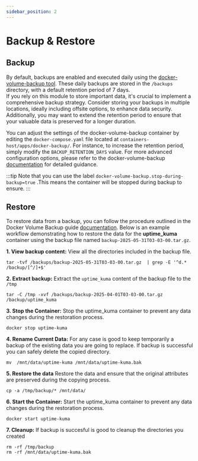 ```yaml
---
sidebar_position: 2
---
```

# Backup & Restore

## Backup 

By default, backups are enabled and executed daily using the [docker-volume-backup tool](https://github.com/offen/docker-volume-backup). These daily backups are stored in the `/backups` directory, with a default retention period of 7 days.  
If you rely on this module to store important data, it's crucial to implement a comprehensive backup strategy. Consider storing your backups in multiple locations, ideally including offsite options, to enhance data security. Additionally, you may want to extend the retention period to ensure that your valuable data is preserved for a longer duration.

You can adjust the settings of the docker-volume-backup container by editing the `docker-compose.yaml` file located at `containers-host/apps/docker-backup/`. For instance, to increase the retention period, simply modify the `BACKUP_RETENTION_DAYS` value.
For more advanced configuration options, please refer to the docker-volume-backup [documentation](https://offen.github.io/docker-volume-backup/) for detailed guidance.

:::tip
    Note that you can use the label `docker-volume-backup.stop-during-backup=true` .This means the container will be stopped during backup to ensure.
:::
## Restore

To restore data from a backup, you can follow the procedure outlined in the Docker Volume Backup guide [documentation](https://offen.github.io/docker-volume-backup/how-tos/restore-volumes-from-backup.html). Below is an example workflow demonstrating how to restore the data for the **uptime_kuma** container using the backup file named `backup-2025-05-31T03-03-00.tar.gz`.


**1. View backup content:** View all the directories included in the backup file.
```
tar -tvf /backups/backup-2025-05-31T03-03-00.tar.gz  | grep -E '^d.* /backup/[^/]+$'
```
**2. Extract backup:** Extract the  `uptime_kuma`  content of the backup file to the `/tmp`
```
tar -C /tmp -xvf /backups/backup-2025-04-01T03-03-00.tar.gz /backup/uptime_kuma
```

**3. Stop the Container:** Stop the uptime_kuma container to prevent any data changes during the restoration process.
```
docker stop uptime-kuma
```

**4. Rename Current Data:** For any case is good to keep temporarily a backup of the existing data you are going to replace. If backup is successful you can safely delete the copied directory.
```
mv  /mnt/data/uptime-kuma /mnt/data/uptime-kuma.bak
```
**5. Restore the data** Restore the data and ensure that the original attributes are preserved during the copying process.
```
cp -a /tmp/backup/* /mnt/data/
```

**6. Start the Container:** Start the uptime_kuma container to prevent any data changes during the restoration process.
```
docker start uptime-kuma
```

**7. Cleanup:** If backup is succesful is good to cleanup the directories you created
```
rm -rf /tmp/backup
rm -rf /mnt/data/uptime-kuma.bak
```
